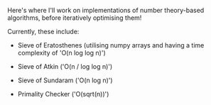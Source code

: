 Here's where I'll work on implementations of number theory-based algorithms, before iteratively optimising them!

Currently, these include:

- Sieve of Eratosthenes (utilising numpy arrays and having a time complexity of 'O(n log log n)')

- Sieve of Atkin ('O(n / log log n)')

- Sieve of Sundaram ('O(n log n)')

- Primality Checker ('O(sqrt(n))')
